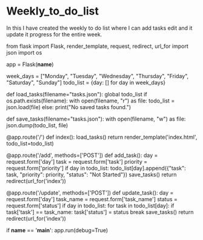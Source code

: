 # Weekly_to_do_list
In this I have created the weekly to do list where I can add tasks edit and it update it progress for the entire week.

from flask import Flask, render_template, request, redirect, url_for
import json
import os

app = Flask(__name__)

week_days = ["Monday", "Tuesday", "Wednesday", "Thursday", "Friday", "Saturday", "Sunday"]
todo_list = {day: [] for day in week_days}

def load_tasks(filename="tasks.json"):
    global todo_list
    if os.path.exists(filename):
        with open(filename, "r") as file:
            todo_list = json.load(file)
    else:
        print("No saved tasks found.")

def save_tasks(filename="tasks.json"):
    with open(filename, "w") as file:
        json.dump(todo_list, file)

@app.route('/')
def index():
    load_tasks()
    return render_template('index.html', todo_list=todo_list)

@app.route('/add', methods=['POST'])
def add_task():
    day = request.form['day']
    task = request.form['task']
    priority = request.form['priority']
    if day in todo_list:
        todo_list[day].append({"task": task, "priority": priority, "status": "Not Started"})
        save_tasks()
    return redirect(url_for('index'))

@app.route('/update', methods=['POST'])
def update_task():
    day = request.form['day']
    task_name = request.form['task_name']
    status = request.form['status']
    if day in todo_list:
        for task in todo_list[day]:
            if task['task'] == task_name:
                task['status'] = status
                break
        save_tasks()
    return redirect(url_for('index'))

if __name__ == '__main__':
    app.run(debug=True)
